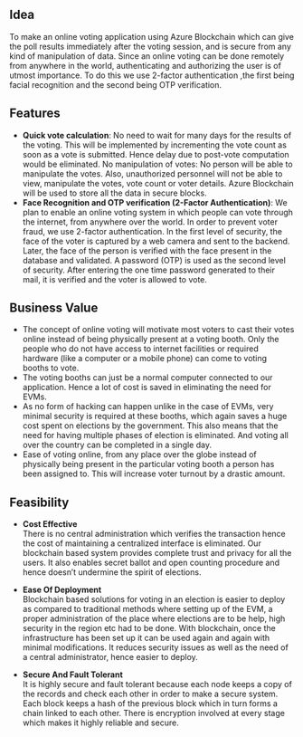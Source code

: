 ## Idea

To make an online voting application using Azure Blockchain which can give the poll results immediately after the voting session, and is secure from any kind of manipulation of data. Since an online voting can be done remotely from anywhere in the world, authenticating and authorizing  the user is of utmost importance. To do this we use 2-factor authentication ,the first being facial recognition and the second being OTP verification.

## Features
- **Quick vote calculation**: No need to wait for many days for the results of the voting. This will be implemented by incrementing the vote count as soon as a vote is submitted. Hence delay due to post-vote computation would be eliminated.
No manipulation of votes: No person will be able to manipulate the votes. Also, unauthorized personnel will not be able to view, manipulate the votes, vote count or voter details. Azure Blockchain will be used to store all the data in secure blocks.   
- **Face Recognition and OTP verification (2-Factor Authentication)**: We plan to enable an online voting system in which people can vote through the internet, from anywhere over the world. In order to prevent voter fraud, we use 2-factor authentication. In the first level of security, the face of the voter is captured by a web camera and sent to the backend. Later, the face of the person is verified with the face present in the database and validated.  A password (OTP) is used as the second level of security. After entering the one time password generated to their mail, it is verified and the voter is allowed to vote.

## Business Value
- The concept of online voting will motivate most voters to cast their votes online instead of being physically present at a voting booth. Only the people who do not have access to internet facilities or required hardware (like a computer or a mobile phone) can come to voting booths to vote.
- The voting booths can just be a normal computer connected to our application. Hence a lot of cost is saved in eliminating the need for EVMs.
- As no form of hacking can happen unlike in the case of EVMs,  very minimal security is required at these booths, which again saves a huge cost spent on elections by the government. This also means that the need for having multiple phases of election is eliminated. And voting all over the country can be completed in a single day.
- Ease of voting online, from any place over the globe instead of physically being present in the particular voting booth a person has been assigned to. This will increase voter turnout by a drastic amount.

## Feasibility
- **Cost Effective** <br>
There is no central administration which verifies the transaction hence the cost of maintaining a centralized interface is eliminated. Our blockchain based system provides complete trust and privacy for all the users. It also enables secret ballot and open counting procedure and hence doesn’t undermine the spirit of elections.

- **Ease Of Deployment** <br>
Blockchain based solutions for voting in an election is easier to deploy as compared to traditional methods where setting up of the EVM, a proper administration of the place where elections are to be help, high security in the region etc had to be done. With blockchain, once the infrastructure has been set up it can be used again and again with minimal modifications. It reduces security issues as well as the need of a central administrator, hence easier to deploy.

- **Secure And Fault Tolerant** <br>
It is highly secure and fault tolerant because each node keeps a copy of the records and check each other in order to make a secure system. Each block keeps a hash of the previous block which in turn forms a chain linked to each other. There is encryption involved at every stage which makes it highly reliable and secure.

